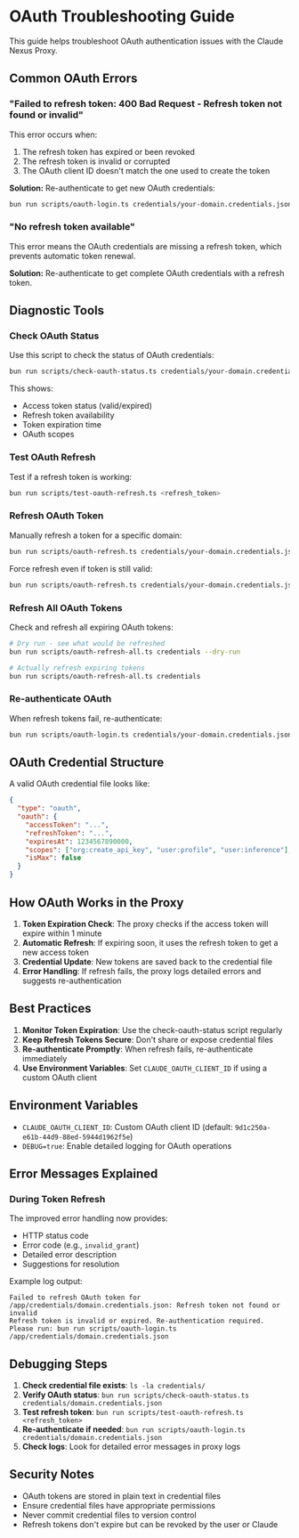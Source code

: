 # OAuth Troubleshooting Guide

This guide helps troubleshoot OAuth authentication issues with the Claude Nexus Proxy.

## Common OAuth Errors

### "Failed to refresh token: 400 Bad Request - Refresh token not found or invalid"

This error occurs when:
1. The refresh token has expired or been revoked
2. The refresh token is invalid or corrupted
3. The OAuth client ID doesn't match the one used to create the token

**Solution:**
Re-authenticate to get new OAuth credentials:

```bash
bun run scripts/oauth-login.ts credentials/your-domain.credentials.json
```

### "No refresh token available"

This error means the OAuth credentials are missing a refresh token, which prevents automatic token renewal.

**Solution:**
Re-authenticate to get complete OAuth credentials with a refresh token.

## Diagnostic Tools

### Check OAuth Status

Use this script to check the status of OAuth credentials:

```bash
bun run scripts/check-oauth-status.ts credentials/your-domain.credentials.json
```

This shows:
- Access token status (valid/expired)
- Refresh token availability
- Token expiration time
- OAuth scopes

### Test OAuth Refresh

Test if a refresh token is working:

```bash
bun run scripts/test-oauth-refresh.ts <refresh_token>
```

### Refresh OAuth Token

Manually refresh a token for a specific domain:

```bash
bun run scripts/oauth-refresh.ts credentials/your-domain.credentials.json
```

Force refresh even if token is still valid:

```bash
bun run scripts/oauth-refresh.ts credentials/your-domain.credentials.json --force
```

### Refresh All OAuth Tokens

Check and refresh all expiring OAuth tokens:

```bash
# Dry run - see what would be refreshed
bun run scripts/oauth-refresh-all.ts credentials --dry-run

# Actually refresh expiring tokens
bun run scripts/oauth-refresh-all.ts credentials
```

### Re-authenticate OAuth

When refresh tokens fail, re-authenticate:

```bash
bun run scripts/oauth-login.ts credentials/your-domain.credentials.json
```

## OAuth Credential Structure

A valid OAuth credential file looks like:

```json
{
  "type": "oauth",
  "oauth": {
    "accessToken": "...",
    "refreshToken": "...",
    "expiresAt": 1234567890000,
    "scopes": ["org:create_api_key", "user:profile", "user:inference"],
    "isMax": false
  }
}
```

## How OAuth Works in the Proxy

1. **Token Expiration Check**: The proxy checks if the access token will expire within 1 minute
2. **Automatic Refresh**: If expiring soon, it uses the refresh token to get a new access token
3. **Credential Update**: New tokens are saved back to the credential file
4. **Error Handling**: If refresh fails, the proxy logs detailed errors and suggests re-authentication

## Best Practices

1. **Monitor Token Expiration**: Use the check-oauth-status script regularly
2. **Keep Refresh Tokens Secure**: Don't share or expose credential files
3. **Re-authenticate Promptly**: When refresh fails, re-authenticate immediately
4. **Use Environment Variables**: Set `CLAUDE_OAUTH_CLIENT_ID` if using a custom OAuth client

## Environment Variables

- `CLAUDE_OAUTH_CLIENT_ID`: Custom OAuth client ID (default: `9d1c250a-e61b-44d9-88ed-5944d1962f5e`)
- `DEBUG=true`: Enable detailed logging for OAuth operations

## Error Messages Explained

### During Token Refresh

The improved error handling now provides:
- HTTP status code
- Error code (e.g., `invalid_grant`)
- Detailed error description
- Suggestions for resolution

Example log output:
```
Failed to refresh OAuth token for /app/credentials/domain.credentials.json: Refresh token not found or invalid
Refresh token is invalid or expired. Re-authentication required.
Please run: bun run scripts/oauth-login.ts /app/credentials/domain.credentials.json
```

## Debugging Steps

1. **Check credential file exists**: `ls -la credentials/`
2. **Verify OAuth status**: `bun run scripts/check-oauth-status.ts credentials/domain.credentials.json`
3. **Test refresh token**: `bun run scripts/test-oauth-refresh.ts <refresh_token>`
4. **Re-authenticate if needed**: `bun run scripts/oauth-login.ts credentials/domain.credentials.json`
5. **Check logs**: Look for detailed error messages in proxy logs

## Security Notes

- OAuth tokens are stored in plain text in credential files
- Ensure credential files have appropriate permissions
- Never commit credential files to version control
- Refresh tokens don't expire but can be revoked by the user or Claude
